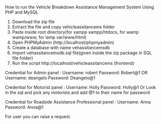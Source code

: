 How to run the Vehicle Breakdown Assistance Management System Using PHP and MySQL
1. Download the  zip file
2. Extract the file and copy vehicleassitancems folder
3. Paste inside root directory(for xampp xampp/htdocs, for wamp wamp/www, for lamp var/www/html)
4. Open PHPMyAdmin (http://localhost/phpmyadmin)
5. Create a database with name vehassitancemsdb
6. Import vehassitancemsdb.sql file(given inside the zip package in SQL file folder)
7. Run the script http://localhost/vehicleassitancems (frontend)

Credential for Admin panel :
Username: robert
Password: Robert@1
OR
Username: deangelo
Password: Deangelo@1

Credential for Motorist panel :
Username: Holly
Password: Holly@1
Or Look in the sql and pick any motorists and add @1 to their name for password

Credential for Roadside Assistance Professional panel :
Username: Anna
Password: Anna@1

For user you can raise a request.
